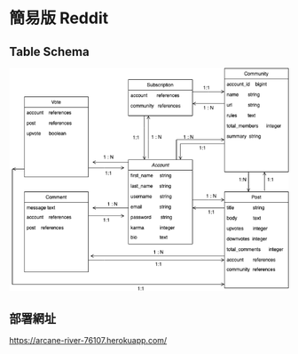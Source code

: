 # 簡易版 Reddit 

## Table Schema
![image](https://github.com/miluku1018/reddit-clone/blob/master/reddit.png)



## 部署網址
<https://arcane-river-76107.herokuapp.com/>
